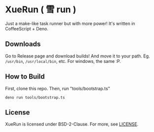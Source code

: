 # XueRun ( 雪 run )

Just a make-like task runner but with more power! It's written in CoffeeScript + Deno.

## Downloads

Go to Release page and download builds!
And move it to your path. Eg. `/usr/bin`, `/usr/local/bin`, etc. For windows, the same :P.

## How to Build

First, clone this repo. Then, run "tools/bootstrap.ts"

```shell
deno run tools/bootstrap.ts
```

## License

XueRun is licensed under BSD-2-Clause. For more, see [LICENSE](LICENSE).
